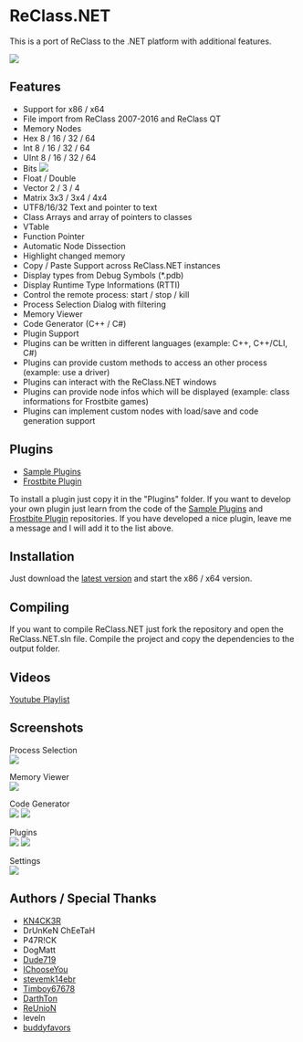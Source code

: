 # ReClass.NET
This is a port of ReClass to the .NET platform with additional features.

![](https://abload.de/img/main4hsbj.jpg)

## Features
- Support for x86 / x64
- File import from ReClass 2007-2016 and ReClass QT
- Memory Nodes
 - Hex 8 / 16 / 32 / 64
 - Int 8 / 16 / 32 / 64
 - UInt 8 / 16 / 32 / 64
 - Bits ![](https://abload.de/img/bitsnhlql.jpg)
 - Float / Double
 - Vector 2 / 3 / 4
 - Matrix 3x3 / 3x4 / 4x4
 - UTF8/16/32 Text and pointer to text
 - Class Arrays and array of pointers to classes
 - VTable
 - Function Pointer
- Automatic Node Dissection
- Highlight changed memory
- Copy / Paste Support across ReClass.NET instances
- Display types from Debug Symbols (*.pdb)
- Display Runtime Type Informations (RTTI)
- Control the remote process: start / stop / kill
- Process Selection Dialog with filtering
- Memory Viewer
- Code Generator (C++ / C#)
- Plugin Support
 - Plugins can be written in different languages (example: C++, C++/CLI, C#)
 - Plugins can provide custom methods to access an other process (example: use a driver)
 - Plugins can interact with the ReClass.NET windows
 - Plugins can provide node infos which will be displayed (example: class informations for Frostbite games)
 - Plugins can implement custom nodes with load/save and code generation support

## Plugins
- [Sample Plugins](https://github.com/KN4CK3R/ReClass.NET-SamplePlugin)
- [Frostbite Plugin](https://github.com/KN4CK3R/ReClass.NET-FrostbitePlugin)

To install a plugin just copy it in the "Plugins" folder.
If you want to develop your own plugin just learn from the code of the [Sample Plugins](https://github.com/KN4CK3R/ReClass.NET-SamplePlugin) and [Frostbite Plugin](https://github.com/KN4CK3R/ReClass.NET-FrostbitePlugin) repositories. If you have developed a nice plugin, leave me a message and I will add it to the list above.

## Installation
Just download the [latest version](https://github.com/KN4CK3R/ReClass.NET/releases) and start the x86 / x64 version.

## Compiling
If you want to compile ReClass.NET just fork the repository and open the ReClass.NET.sln file.
Compile the project and copy the dependencies to the output folder.

## Videos

[Youtube Playlist](https://www.youtube.com/playlist?list=PLO246BmtoITanq3ygMCL8_w0eov4D8hjk)

## Screenshots
Process Selection  
![](https://abload.de/img/processgya2k.jpg)

Memory Viewer  
![](https://abload.de/img/memoryviewerb4y1s.jpg)

Code Generator  
![](https://abload.de/img/codegeneratorqdat2.jpg)
![](https://abload.de/img/codegenerator24qzce.jpg)

Plugins  
![](https://abload.de/img/plugin1mda4r.jpg)
![](https://abload.de/img/plugin25dxk1.jpg)

Settings  
![](https://abload.de/img/settings8sz4b.jpg)

## Authors / Special Thanks
- [KN4CK3R](https://github.com/KN4CK3R)
- DrUnKeN ChEeTaH
- P47R!CK
- DogMatt
- [Dude719](https://github.com/dude719)
- [IChooseYou](https://github.com/IChooseYou)
- [stevemk14ebr](https://github.com/stevemk14ebr)
- [Timboy67678](https://github.com/Timboy67678)
- [DarthTon](https://github.com/DarthTon)
- [ReUnioN](https://github.com/ReUnioN)
- leveln
- [buddyfavors](https://github.com/buddyfavors)